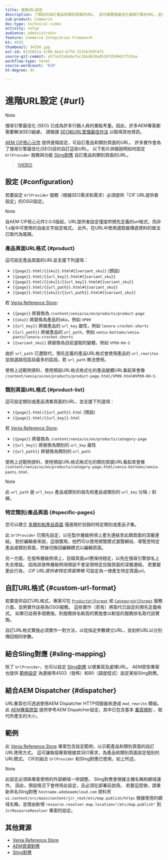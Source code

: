 ```yaml
---
title: 進階URL設定
description: 了解如何自訂產品和類別頁面的URL。 這可讓實施最佳化搜尋引擎的URL，並促進探索。
sub-product: Commerce
doc-type: technical-video
activity: setup
audience: administrator
feature: Commerce Integration Framework
kt: 4933
thumbnail: 34350.jpg
exl-id: 0125021a-1c00-4ea3-b7fb-1533b7b9f4f2
source-git-commit: a5f3e33a6abe7ac1bbd610a8528fd599d1ffd2aa
workflow-type: tm+mt
source-wordcount: '910'
ht-degree: 4%

---
```


# 進階URL設定 {#url}

>[!NOTE]
>
>搜尋引擎最佳化 (SEO) 已成為許多行銷人員的重點考量。因此，許多AEM專案都需要解決SEO疑慮。 請閱讀 [SEO和URL管理最佳作法](https://experienceleague.adobe.com/docs/experience-manager-65/managing/managing-further-reference/seo-and-url-management.html) 以取得其他資訊。

[AEM CIF核心元件](https://github.com/adobe/aem-core-cif-components) 提供進階設定，可自訂產品和類別頁面的URL。 許多實作會為了搜尋引擎最佳化(SEO)目的自訂這些URL。 以下影片詳細說明如何設定 `UrlProvider` 服務與功能 [Sling對應](https://sling.apache.org/documentation/the-sling-engine/mappings-for-resource-resolution.html) 自訂產品和類別頁面的URL。

>[!VIDEO](https://video.tv.adobe.com/v/34350/?quality=12)

## 設定 {#configuration}

若要設定 `UrlProvider` 服務（根據SEO需求和需求）必須提供「CIF URL提供者設定」的OSGI設定。

>[!NOTE]
>
>自AEM CIF核心元件2.0.0版起，URL提供者設定僅提供預先定義的url格式，而非1.x版中可使用的自由文字設定格式。 此外，在URL中使用選取器傳遞資料的做法已取代為尾碼。

### 產品頁面URL格式 {#product}

這可設定產品頁面的URL並支援下列選項：

* `{{page}}.html/{{sku}}.html#{{variant_sku}}` (預設)
* `{{page}}.html/{{url_key}}.html#{{variant_sku}}`
* `{{page}}.html/{{sku}}/{{url_key}}.html#{{variant_sku}}`
* `{{page}}.html/{{url_path}}.html#{{variant_sku}}`
* `{{page}}.html/{{sku}}/{{url_path}}.html#{{variant_sku}}`

若 [Venia Reference Store](https://github.com/adobe/aem-cif-guides-venia):

* `{{page}}` 將替換為 `/content/venia/us/en/products/product-page`
* `{{sku}}` 將替換為產品的sku，例如 `VP09`
* `{{url_key}}` 將被產品的 `url_key` 屬性，例如 `lenora-crochet-shorts`
* `{{url_path}}` 將被產品的 `url_path`，例如 `venia-bottoms/venia-pants/lenora-crochet-shorts`
* `{{variant_sku}}` 將替換為目前選取的變體，例如 `VP09-KH-S`

由於 `url_path` 已遭取代，預先定義的產品URL格式會使用產品的 `url_rewrites` 並挑選路徑區段最多的區段，若 `url_path` 無法使用。

使用上述範例資料，使用預設URL格式格式化的產品變體URL看起來會像 `/content/venia/us/en/products/product-page.html/VP09.html#VP09-KH-S`.

### 類別頁面URL格式 {#product-list}

這可設定類別或產品清單頁面的URL，並支援下列選項：

* `{{page}}.html/{{url_path}}.html` (預設)
* `{{page}}.html/{{url_key}}.html`

若 [Venia Reference Store](https://github.com/adobe/aem-cif-guides-venia):

* `{{page}}` 將替換為 `/content/venia/us/en/products/category-page`
* `{{url_key}}` 將替換為類別的 `url_key` 屬性
* `{{url_path}}` 將替換為類別的 `url_path`

使用上述範例資料，使用預設URL格式格式化的類別頁面URL看起來會像 `/content/venia/us/en/products/category-page.html/venia-bottoms/venia-pants.html`.

>[!NOTE]
> 
>此 `url_path` 是 `url_keys` 產品或類別的祖先和產品或類別的 `url_key` 分隔 `/` 斜線。

### 特定類別/產品頁面 {#specific-pages}

您可以建立 [多類別和產品頁面](multi-template-usage.md) 僅適用於目錄的特定類別或產品子集。

此 `UrlProvider` 已預先設定，以在製作層級例項上產生連結至此類頁面的深層連結。 對於編輯者來說，這很實用，他們可以使用預覽模式瀏覽網站、導覽至特定產品或類別頁面，然後切換回編輯模式以編輯頁面。

另一方面，在發佈層級例項上，目錄頁面url應保持穩定，以免在搜尋引擎排名上失去增益。 因為該發佈層級例項預設不會呈現特定目錄頁面的深層連結。 若要變更此行為， _CIF URL提供者特定頁面策略_ 可設定為一律產生特定頁面url。

## 自訂URL格式 {#custom-url-format}

若要提供自訂URL格式，專案可在 [`ProductUrlFormat`](https://javadoc.io/doc/com.adobe.commerce.cif/core-cif-components-core/latest/com/adobe/cq/commerce/core/components/services/urls/ProductUrlFormat.html) 或 [`CategoryUrlFormat`](https://javadoc.io/doc/com.adobe.commerce.cif/core-cif-components-core/latest/com/adobe/cq/commerce/core/components/services/urls/CategoryUrlFormat.html) 服務介面，並將實作註冊為OSGI服務。 這些實作（若有）將取代已設定的預先定義格式。 如果已註冊多個實施，則服務排名較高的實施會以較低的服務排名取代該實施。

自訂URL格式實施必須實作一對方法，以從指定參數建立URL，並剖析URL以分別傳回相同參數。

## 結合Sling對應 {#sling-mapping}

除了 `UrlProvider`，也可以設定 [Sling對應](https://sling.apache.org/documentation/the-sling-engine/mappings-for-resource-resolution.html) 以便重寫及處理URL。 AEM原型專案也提供 [範例設定](https://github.com/adobe/aem-cif-project-archetype/tree/master/src/main/archetype/samplecontent/src/main/content/jcr_root/etc/map.publish) 為連接埠4503（發佈）和80（調度程式）設定某些Sling對應。

## 結合AEM Dispatcher {#dispatcher}

URL重寫也可透過使用AEM Dispatcher HTTP伺服器來達成 `mod_rewrite` 模組。 此 [AEM專案原型](https://github.com/adobe/aem-project-archetype) 提供參考AEM Dispatcher設定，其中已包含基本 [重寫規則](https://github.com/adobe/aem-project-archetype/tree/master/src/main/archetype/dispatcher.cloud) ，取代所產生的大小。

## 範例

此 [Venia Reference Store](https://github.com/adobe/aem-cif-guides-venia) 專案包含設定範例，以示範產品和類別頁面的自訂URL使用方式。 這可讓每個專案根據其SEO需求，為產品和類別頁面設定個別的URL模式。 CIF的組合 `UrlProvider` 和Sling對應已使用，如上所述。

>[!NOTE]
>
>此設定必須與專案使用的外部網域一併調整。 Sling對應會根據主機名稱和網域運作。 因此，預設情況下會停用此設定，且必須在部署前啟用。 若要這麼做，請重新命名Sling對應 `hostname.adobeaemcloud.com` 資料夾 `ui.content/src/main/content/jcr_root/etc/map.publish/https` 根據使用的網域名稱，並借由新增 `resource.resolver.map.location="/etc/map.publish"` 到 `JcrResourceResolver` 專案的設定。

## 其他資源

* [Venia Reference Store](https://github.com/adobe/aem-cif-guides-venia)
* [AEM資源對應](https://experienceleague.adobe.com/docs/experience-manager-65/deploying/configuring/resource-mapping.html)
* [Sling對應](https://sling.apache.org/documentation/the-sling-engine/mappings-for-resource-resolution.html)
